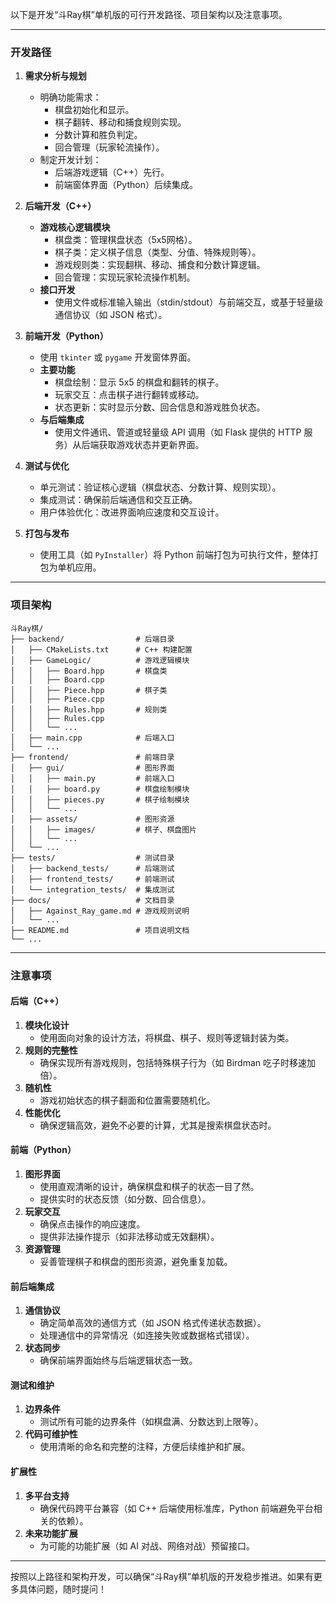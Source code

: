 以下是开发“斗Ray棋”单机版的可行开发路径、项目架构以及注意事项。

---

### **开发路径**

1. **需求分析与规划**
   - 明确功能需求：
     - 棋盘初始化和显示。
     - 棋子翻转、移动和捕食规则实现。
     - 分数计算和胜负判定。
     - 回合管理（玩家轮流操作）。
   - 制定开发计划：
     - 后端游戏逻辑（C++）先行。
     - 前端窗体界面（Python）后续集成。

2. **后端开发（C++）**
   - **游戏核心逻辑模块**
     - 棋盘类：管理棋盘状态（5x5网格）。
     - 棋子类：定义棋子信息（类型、分值、特殊规则等）。
     - 游戏规则类：实现翻棋、移动、捕食和分数计算逻辑。
     - 回合管理：实现玩家轮流操作机制。
   - **接口开发**
     - 使用文件或标准输入输出（stdin/stdout）与前端交互，或基于轻量级通信协议（如 JSON 格式）。

3. **前端开发（Python）**
   - 使用 `tkinter` 或 `pygame` 开发窗体界面。
   - **主要功能**
     - 棋盘绘制：显示 5x5 的棋盘和翻转的棋子。
     - 玩家交互：点击棋子进行翻转或移动。
     - 状态更新：实时显示分数、回合信息和游戏胜负状态。
   - **与后端集成**
     - 使用文件通讯、管道或轻量级 API 调用（如 Flask 提供的 HTTP 服务）从后端获取游戏状态并更新界面。

4. **测试与优化**
   - 单元测试：验证核心逻辑（棋盘状态、分数计算、规则实现）。
   - 集成测试：确保前后端通信和交互正确。
   - 用户体验优化：改进界面响应速度和交互设计。

5. **打包与发布**
   - 使用工具（如 `PyInstaller`）将 Python 前端打包为可执行文件，整体打包为单机应用。

---

### **项目架构**

```
斗Ray棋/
├── backend/                # 后端目录
│   ├── CMakeLists.txt      # C++ 构建配置
│   ├── GameLogic/          # 游戏逻辑模块
│   │   ├── Board.hpp       # 棋盘类
│   │   ├── Board.cpp
│   │   ├── Piece.hpp       # 棋子类
│   │   ├── Piece.cpp
│   │   ├── Rules.hpp       # 规则类
│   │   ├── Rules.cpp
│   │   └── ...
│   ├── main.cpp            # 后端入口
│   └── ...
├── frontend/               # 前端目录
│   ├── gui/                # 图形界面
│   │   ├── main.py         # 前端入口
│   │   ├── board.py        # 棋盘绘制模块
│   │   ├── pieces.py       # 棋子绘制模块
│   │   └── ...
│   ├── assets/             # 图形资源
│   │   ├── images/         # 棋子、棋盘图片
│   │   └── ...
│   └── ...
├── tests/                  # 测试目录
│   ├── backend_tests/      # 后端测试
│   ├── frontend_tests/     # 前端测试
│   └── integration_tests/  # 集成测试
├── docs/                   # 文档目录
│   ├── Against_Ray_game.md # 游戏规则说明
│   └── ...
├── README.md               # 项目说明文档
└── ...
```

---

### **注意事项**

#### **后端（C++）**
1. **模块化设计**
   - 使用面向对象的设计方法，将棋盘、棋子、规则等逻辑封装为类。
2. **规则的完整性**
   - 确保实现所有游戏规则，包括特殊棋子行为（如 Birdman 吃子时移速加倍）。
3. **随机性**
   - 游戏初始状态的棋子翻面和位置需要随机化。
4. **性能优化**
   - 确保逻辑高效，避免不必要的计算，尤其是搜索棋盘状态时。

#### **前端（Python）**
1. **图形界面**
   - 使用直观清晰的设计，确保棋盘和棋子的状态一目了然。
   - 提供实时的状态反馈（如分数、回合信息）。
2. **玩家交互**
   - 确保点击操作的响应速度。
   - 提供非法操作提示（如非法移动或无效翻棋）。
3. **资源管理**
   - 妥善管理棋子和棋盘的图形资源，避免重复加载。

#### **前后端集成**
1. **通信协议**
   - 确定简单高效的通信方式（如 JSON 格式传递状态数据）。
   - 处理通信中的异常情况（如连接失败或数据格式错误）。
2. **状态同步**
   - 确保前端界面始终与后端逻辑状态一致。

#### **测试和维护**
1. **边界条件**
   - 测试所有可能的边界条件（如棋盘满、分数达到上限等）。
2. **代码可维护性**
   - 使用清晰的命名和完整的注释，方便后续维护和扩展。

#### **扩展性**
1. **多平台支持**
   - 确保代码跨平台兼容（如 C++ 后端使用标准库，Python 前端避免平台相关的依赖）。
2. **未来功能扩展**
   - 为可能的功能扩展（如 AI 对战、网络对战）预留接口。

---

按照以上路径和架构开发，可以确保“斗Ray棋”单机版的开发稳步推进。如果有更多具体问题，随时提问！
